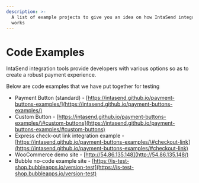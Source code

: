 ```yaml
---
description: >-
  A list of example projects to give you an idea on how IntaSend integration
  works
---
```


# Code Examples

IntaSend integration tools provide developers with various options so as to create a robust payment experience.

Below are code examples that we have put together for testing

* Payment Button \(standard\) - [https://intasend.github.io/payment-buttons-examples/](https://intasend.github.io/payment-buttons-examples/)
* Custom Button - [https://intasend.github.io/payment-buttons-examples/\#custom-buttons](https://intasend.github.io/payment-buttons-examples/#custom-buttons)
* Express check-out link integration example - [https://intasend.github.io/payment-buttons-examples/\#checkout-link](https://intasend.github.io/payment-buttons-examples/#checkout-link) 
* WooCommerce demo site - [http://54.86.135.148](http://54.86.135.148/)
* Bubble no-code example site - [https://is-test-shop.bubbleapps.io/version-test](https://is-test-shop.bubbleapps.io/version-test)

